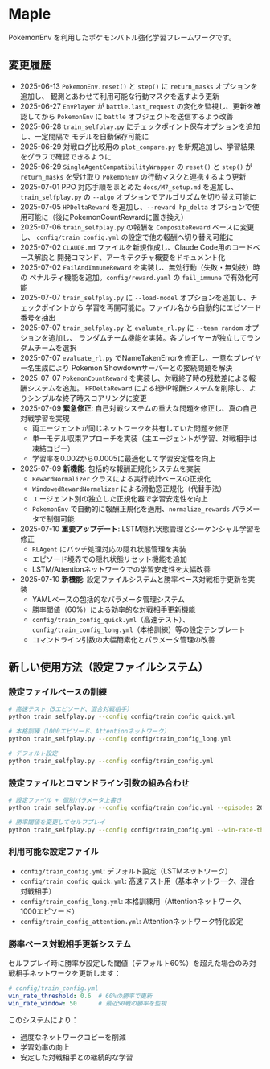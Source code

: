 # Maple

PokemonEnv を利用したポケモンバトル強化学習フレームワークです。

## 変更履歴

- 2025-06-13 `PokemonEnv.reset()` と `step()` に `return_masks` オプションを追加し、
  観測とあわせて利用可能な行動マスクを返すよう更新
- 2025-06-27 `EnvPlayer` が `battle.last_request` の変化を監視し、更新を確認してから
  `PokemonEnv` に `battle` オブジェクトを送信するよう改善
- 2025-06-28 `train_selfplay.py` にチェックポイント保存オプションを追加し、一定間隔で
  モデルを自動保存可能に
- 2025-06-29 対戦ログ比較用の `plot_compare.py` を新規追加し、学習結果をグラフで確認できるように
- 2025-06-29 `SingleAgentCompatibilityWrapper` の `reset()` と `step()` が `return_masks` を受け取り
  `PokemonEnv` の行動マスクと連携するよう更新
- 2025-07-01 PPO 対応手順をまとめた `docs/M7_setup.md` を追加し、`train_selfplay.py` の `--algo` オプションでアルゴリズムを切り替え可能に
- 2025-07-05 `HPDeltaReward` を追加し、`--reward hp_delta` オプションで使用可能に（後にPokemonCountRewardに置き換え）
- 2025-07-06 `train_selfplay.py` の報酬を `CompositeReward` ベースに変更し、
  `config/train_config.yml` の設定で他の報酬へ切り替え可能に
- 2025-07-02 `CLAUDE.md` ファイルを新規作成し、Claude Code用のコードベース解説と
  開発コマンド、アーキテクチャ概要をドキュメント化
- 2025-07-02 `FailAndImmuneReward` を実装し、無効行動（失敗・無効技）時の
  ペナルティ機能を追加。`config/reward.yaml` の `fail_immune` で有効化可能
- 2025-07-07 `train_selfplay.py` に `--load-model` オプションを追加し、チェックポイントから
  学習を再開可能に。ファイル名から自動的にエピソード番号を抽出
- 2025-07-07 `train_selfplay.py` と `evaluate_rl.py` に `--team random` オプションを追加し、
  ランダムチーム機能を実装。各プレイヤーが独立してランダムチームを選択
- 2025-07-07 `evaluate_rl.py` でNameTakenErrorを修正し、一意なプレイヤー名生成により
  Pokemon Showdownサーバーとの接続問題を解決
- 2025-07-07 `PokemonCountReward` を実装し、対戦終了時の残数差による報酬システムを追加。
  `HPDeltaReward` による総HP報酬システムを削除し、よりシンプルな終了時スコアリングに変更
- 2025-07-09 **緊急修正**: 自己対戦システムの重大な問題を修正し、真の自己対戦学習を実現
  - 両エージェントが同じネットワークを共有していた問題を修正
  - 単一モデル収束アプローチを実装（主エージェントが学習、対戦相手は凍結コピー）
  - 学習率を0.002から0.0005に最適化して学習安定性を向上
- 2025-07-09 **新機能**: 包括的な報酬正規化システムを実装
  - `RewardNormalizer` クラスによる実行統計ベースの正規化
  - `WindowedRewardNormalizer` による滑動窓正規化（代替手法）
  - エージェント別の独立した正規化器で学習安定性を向上
  - `PokemonEnv` で自動的に報酬正規化を適用、`normalize_rewards` パラメータで制御可能
- 2025-07-10 **重要アップデート**: LSTM隠れ状態管理とシーケンシャル学習を修正
  - `RLAgent` にバッチ処理対応の隠れ状態管理を実装
  - エピソード境界での隠れ状態リセット機能を追加
  - LSTM/Attentionネットワークでの学習安定性を大幅改善
- 2025-07-10 **新機能**: 設定ファイルシステムと勝率ベース対戦相手更新を実装
  - YAMLベースの包括的なパラメータ管理システム
  - 勝率閾値（60%）による効率的な対戦相手更新機能
  - `config/train_config_quick.yml`（高速テスト）、`config/train_config_long.yml`（本格訓練）等の設定テンプレート
  - コマンドライン引数の大幅簡素化とパラメータ管理の改善

## 新しい使用方法（設定ファイルシステム）

### 設定ファイルベースの訓練

```bash
# 高速テスト（5エピソード、混合対戦相手）
python train_selfplay.py --config config/train_config_quick.yml

# 本格訓練（1000エピソード、Attentionネットワーク）
python train_selfplay.py --config config/train_config_long.yml

# デフォルト設定
python train_selfplay.py --config config/train_config.yml
```

### 設定ファイルとコマンドライン引数の組み合わせ

```bash
# 設定ファイル + 個別パラメータ上書き
python train_selfplay.py --config config/train_config.yml --episodes 20 --lr 0.001

# 勝率閾値を変更してセルフプレイ
python train_selfplay.py --config config/train_config.yml --win-rate-threshold 0.7
```

### 利用可能な設定ファイル

- `config/train_config.yml`: デフォルト設定（LSTMネットワーク）
- `config/train_config_quick.yml`: 高速テスト用（基本ネットワーク、混合対戦相手）
- `config/train_config_long.yml`: 本格訓練用（Attentionネットワーク、1000エピソード）
- `config/train_config_attention.yml`: Attentionネットワーク特化設定

### 勝率ベース対戦相手更新システム

セルフプレイ時に勝率が設定した閾値（デフォルト60%）を超えた場合のみ対戦相手ネットワークを更新します：

```yaml
# config/train_config.yml
win_rate_threshold: 0.6  # 60%の勝率で更新
win_rate_window: 50      # 最近50戦の勝率を監視
```

このシステムにより：
- 過度なネットワークコピーを削減
- 学習効率の向上
- 安定した対戦相手との継続的な学習
